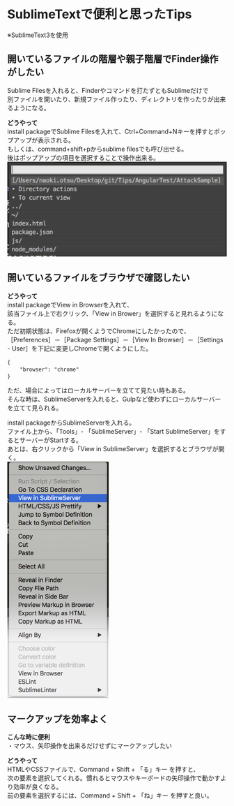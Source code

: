 # SublimeTextで便利と思ったTips
※SublimeText3を使用

## 開いているファイルの階層や親子階層でFinder操作がしたい
Sublime Filesを入れると、Finderやコマンドを打たずともSublimeだけで  
別ファイルを開いたり、新規ファイル作ったり、ディレクトリを作ったりが出来るようになる。  

**どうやって**   
install packageでSublime Filesを入れて、Ctrl+Command+Nキーを押すとポップアップが表示される。  
もしくは、command+shift+pからsublime filesでも呼び出せる。  
後はポップアップの項目を選択することで操作出来る。  
![](images/capture1.png)

## 開いているファイルをブラウザで確認したい
**どうやって**   
install packageでView in Browserを入れて、  
該当ファイル上で右クリック、「View in Brower」を選択すると見れるようになる。  
ただ初期状態は、Firefoxが開くようでChromeにしたかったので、  
［Preferences］－［Package Settings］－［View In Browser］－［Settings - User］を下記に変更しChromeで開くようにした。  
```
{
	"browser": "chrome"
}
```

ただ、場合によってはローカルサーバーを立てて見たい時もある。  
そんな時は、SublimeServerを入れると、Gulpなど使わずにローカルサーバーを立てて見られる。  

install packageからSublimeServerを入れる。  
ファイル上から、「Tools」- 「SublimeServer」- 「Start SublimeServer」をするとサーバーがStartする。  
あとは、右クリックから「View in SublimeServer」を選択するとブラウザが開く。  
![](images/capture2.png)

## マークアップを効率よく
**こんな時に便利**  
・マウス、矢印操作を出来るだけせずにマークアップしたい

**どうやって**   
HTMLやCSSファイルで、Command + Shift + 「る」キー を押すと、  
次の要素を選択してくれる。慣れるとマウスやキーボードの矢印操作で動かすより効率が良くなる。  
前の要素を選択するには、Command + Shift + 「ね」キー を押すと良い。  


